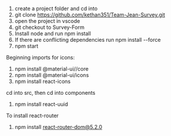 1. create a project folder and cd into
2. git clone https://github.com/kethan351/Team-Jean-Survey.git
3. open the project in vscode
4. git checkout to Survey-Form
5. Install node and run npm install
6. If there are conflicting dependencies run npm install --force
7. npm start


 Beginning imports for icons:
1. npm install @material-ui//core
2. npm install @material-ui/icons
3. npm install react-icons

cd into src, then cd into components
1. npm install react-uuid

To install react-router
1. npm install react-router-dom@5.2.0